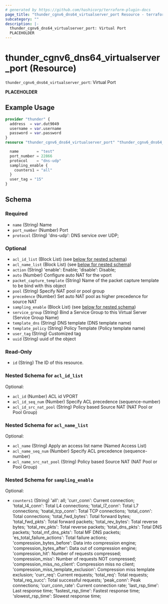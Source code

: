 ```yaml
---
# generated by https://github.com/hashicorp/terraform-plugin-docs
page_title: "thunder_cgnv6_dns64_virtualserver_port Resource - terraform-provider-thunder"
subcategory: ""
description: |-
  thunder_cgnv6_dns64_virtualserver_port: Virtual Port
  PLACEHOLDER
---
```


# thunder_cgnv6_dns64_virtualserver_port (Resource)

`thunder_cgnv6_dns64_virtualserver_port`: Virtual Port

__PLACEHOLDER__

## Example Usage

```terraform
provider "thunder" {
  address  = var.dut9049
  username = var.username
  password = var.password
}
resource "thunder_cgnv6_dns64_virtualserver_port" "thunder_cgnv6_dns64_virtualserver_port" {

  name        = "test"
  port_number = 22866
  protocol    = "dns-udp"
  sampling_enable {
    counters1 = "all"
  }
  user_tag = "15"
}
```

<!-- schema generated by tfplugindocs -->
## Schema

### Required

- `name` (String) Name
- `port_number` (Number) Port
- `protocol` (String) 'dns-udp': DNS service over UDP;

### Optional

- `acl_id_list` (Block List) (see [below for nested schema](#nestedblock--acl_id_list))
- `acl_name_list` (Block List) (see [below for nested schema](#nestedblock--acl_name_list))
- `action` (String) 'enable': Enable; 'disable': Disable;
- `auto` (Number) Configure auto NAT for the vport
- `packet_capture_template` (String) Name of the packet capture template to be bind with this object
- `pool` (String) Specify NAT pool or pool group
- `precedence` (Number) Set auto NAT pool as higher precedence for source NAT
- `sampling_enable` (Block List) (see [below for nested schema](#nestedblock--sampling_enable))
- `service_group` (String) Bind a Service Group to this Virtual Server (Service Group Name)
- `template_dns` (String) DNS template (DNS template name)
- `template_policy` (String) Policy Template (Policy template name)
- `user_tag` (String) Customized tag
- `uuid` (String) uuid of the object

### Read-Only

- `id` (String) The ID of this resource.

<a id="nestedblock--acl_id_list"></a>
### Nested Schema for `acl_id_list`

Optional:

- `acl_id` (Number) ACL id VPORT
- `acl_id_seq_num` (Number) Specify ACL precedence (sequence-number)
- `acl_id_src_nat_pool` (String) Policy based Source NAT (NAT Pool or Pool Group)


<a id="nestedblock--acl_name_list"></a>
### Nested Schema for `acl_name_list`

Optional:

- `acl_name` (String) Apply an access list name (Named Access List)
- `acl_name_seq_num` (Number) Specify ACL precedence (sequence-number)
- `acl_name_src_nat_pool` (String) Policy based Source NAT (NAT Pool or Pool Group)


<a id="nestedblock--sampling_enable"></a>
### Nested Schema for `sampling_enable`

Optional:

- `counters1` (String) 'all': all; 'curr_conn': Current connection; 'total_l4_conn': Total L4 connections; 'total_l7_conn': Total L7 connections; 'toatal_tcp_conn': Total TCP connections; 'total_conn': Total connections; 'total_fwd_bytes': Total forward bytes; 'total_fwd_pkts': Total forward packets; 'total_rev_bytes': Total reverse bytes; 'total_rev_pkts': Total reverse packets; 'total_dns_pkts': Total DNS packets; 'total_mf_dns_pkts': Total MF DNS packets; 'es_total_failure_actions': Total failure actions; 'compression_bytes_before': Data into compression engine; 'compression_bytes_after': Data out of compression engine; 'compression_hit': Number of requests compressed; 'compression_miss': Number of requests NOT compressed; 'compression_miss_no_client': Compression miss no client; 'compression_miss_template_exclusion': Compression miss template exclusion; 'curr_req': Current requests; 'total_req': Total requests; 'total_req_succ': Total successful requests; 'peak_conn': Peak connections; 'curr_conn_rate': Current connection rate; 'last_rsp_time': Last response time; 'fastest_rsp_time': Fastest response time; 'slowest_rsp_time': Slowest response time;


